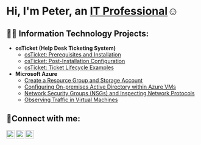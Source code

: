 <h1>Hi, I'm Peter, an <a href="https://www.linkedin.com/in/peter-nguyen-1067a1263/">IT Professional</a>☺</h1>

<h2>👨‍💻 Information Technology Projects:</h2>

- <b>osTicket (Help Desk Ticketing System)</b>
  - [osTicket: Prerequisites and Installation](https://github.com/petehnguyen107/osticket-prereqs)
  - [osTicket: Post-Installation Configuration](https://github.com/petehnguyen107/post-install-config)
  - [osTicket: Ticket Lifecycle Examples](https://github.com/petehnguyen107/ticket-lifecycle)
- <b>Microsoft Azure</b>
  - [Create a Resource Group and Storage Account](https://github.com/petehnguyen107/azure-resource-groups)
  - [Configuring On-premises Active Directory within Azure VMs](https://github.com/petehnguyen107/configure-ad)
  - [Network Security Groups (NSGs) and Inspecting Network Protocols](https://github.com/petehnguyen107/azure-network-protocols)
  - [Observing Traffic in Virtual Machines](https://github.com/petehnguyen107/azure-network-protocols)

<h2>🤳Connect with me:</h2>

[<img align="left" alt="Josh | Twitter" width="22px" src="https://cdn.jsdelivr.net/npm/simple-icons@v3/icons/twitter.svg" />][twitter]
[<img align="left" alt="Josh | LinkedIn" width="22px" src="https://cdn.jsdelivr.net/npm/simple-icons@v3/icons/linkedin.svg" />][linkedin]
[<img align="left" alt="Josh | Instagram" width="22px" src="https://cdn.jsdelivr.net/npm/simple-icons@v3/icons/instagram.svg" />][instagram]

[twitter]: https://twitter.com/Josh
[instagram]: https://www.instagram.com/Josh
[linkedin]: https://linkedin.com/in/Josh
